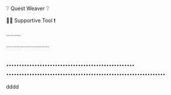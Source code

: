 ❔ Quest Weaver ❔

👷‍♂️ Supportive Tool ❗

..........

.............................

..................................................
..............................................................
------------------------------------------------------------------------
dddd
